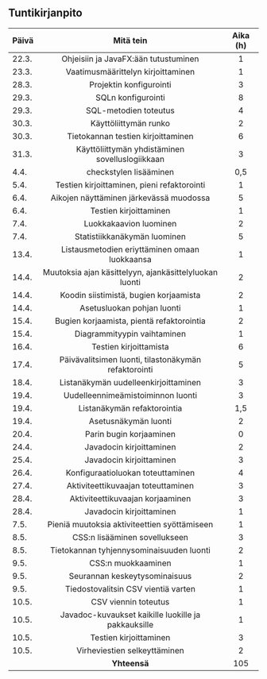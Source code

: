 ## Tuntikirjanpito

|Päivä|Mitä tein|Aika (h)|
|-----|:-------:|:--:|
|22.3.|Ohjeisiin ja JavaFX:ään tutustuminen|1|
|23.3.|Vaatimusmäärittelyn kirjoittaminen|1|
|28.3.|Projektin konfigurointi|3|
|29.3.|SQLn konfigurointi|8|
|29.3.|SQL-metodien toteutus|4|
|30.3.|Käyttöliittymän runko|2|
|30.3.|Tietokannan testien kirjoittaminen|6|
|31.3.|Käyttöliittymän yhdistäminen sovelluslogiikkaan|3|
|4.4.|checkstylen lisääminen|0,5
|5.4.|Testien kirjoittaminen, pieni refaktorointi|1|
|6.4.|Aikojen näyttäminen järkevässä muodossa|5|
|6.4.|Testien kirjoittaminen|1|
|7.4.|Luokkakaavion luominen|2|
|7.4.|Statistiikkanäkymän luominen|5|
|13.4.|Listausmetodien eriyttäminen omaan luokkaansa|1|
|14.4.|Muutoksia ajan käsittelyyn, ajankäsittelyluokan luonti|2|
|14.4.|Koodin siistimistä, bugien korjaamista|2|
|14.4.|Asetusluokan pohjan luonti|1|
|15.4.|Bugien korjaamista, pientä refaktorointia|2|
|15.4.|Diagrammityypin vaihtaminen|1|
|16.4.|Testien kirjoittamista|6|
|17.4.|Päivävalitsimen luonti, tilastonäkymän refaktorointi|5|
|18.4.|Listanäkymän uudelleenkirjoittaminen|3|
|19.4.|Uudelleennimeämistoiminnon luonti|3|
|19.4.|Listanäkymän refaktorointia|1,5|
|19.4.|Asetusnäkymän luonti|2|
|20.4.|Parin bugin korjaaminen|0|
|24.4.|Javadocin kirjoittaminen|2|
|25.4.|Javadocin kirjoittaminen|3|
|26.4.|Konfiguraatioluokan toteuttaminen|4|
|27.4.|Aktiviteettikuvaajan toteuttaminen|3|
|28.4.|Aktiviteettikuvaajan korjaaminen|3|
|28.4.|Javadocin kirjoittaminen|1|
|7.5.|Pieniä muutoksia aktiviteettien syöttämiseen|1|
|8.5.|CSS:n lisääminen sovellukseen|3|
|8.5.|Tietokannan tyhjennysominaisuuden luonti|2|
|9.5.|CSS:n muokkaaminen|1|
|9.5.|Seurannan keskeytysominaisuus|2|
|9.5.|Tiedostovalitsin CSV vientiä varten|1|
|10.5.|CSV viennin toteutus|1|
|10.5.|Javadoc-kuvaukset kaikille luokille ja pakkauksille|1|
|10.5.|Testien kirjoittaminen|3|
|10.5.|Virheviestien selkeyttäminen|2|
| |**Yhteensä**|105|
